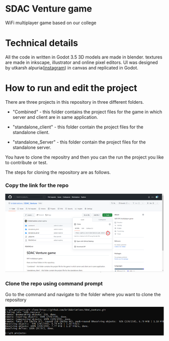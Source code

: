 # SDAC Venture game
WiFi multiplayer game based on our college


# Technical details

All the code in written in Godot 3.5
3D models are made in blender.
textures are made in inkscape, illustrator and online pixel editors.
UI was designed by utkarsh alpuria([instagram]()) in canvas and replicated in Godot.

# How to run and edit the project

There are three projects in this repository in three different folders.

 - "Combined" - this folder contains the project files for the game in which server and client are in same application. 

 - "standalone_client" - this folder contain the project files for the standalone client.

 - "standalone_Server" - this folder contain the project files for the standalone server.

You have to clone the repositry and then you can the run the project you like to contribute or test.

The steps for cloning the repository are as follows.

### Copy the link for the repo
![copy the link](instruction_images/link_for_Repo.png)

### Clone the repo using command prompt
Go to the command and navigate to the folder where you want to clone the repository

![use git clone command](instruction_images/clonning_repo.png)